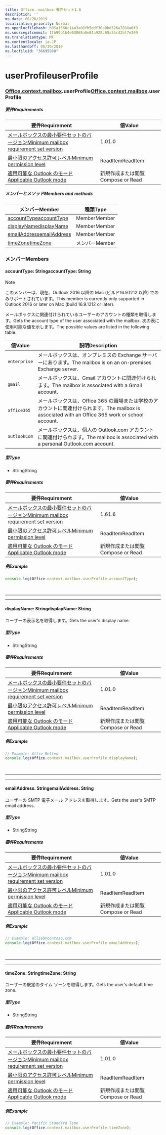 ```yaml
---
title: Office.-mailbox-要件セット1.6
description: ''
ms.date: 06/20/2019
localization_priority: Normal
ms.openlocfilehash: b05a1560c14a3a08fb5ddf30a0bd326a7898a0f9
ms.sourcegitcommit: 1fb99b1b4e63868a0e81a928c69a34c42bf7e209
ms.translationtype: MT
ms.contentlocale: ja-JP
ms.lasthandoff: 08/30/2019
ms.locfileid: "36695988"
---
```

# <a name="userprofile"></a><span data-ttu-id="7a86e-102">userProfile</span><span class="sxs-lookup"><span data-stu-id="7a86e-102">userProfile</span></span>

### <a name="officeofficemdcontextofficecontextmdmailboxofficecontextmailboxmduserprofile"></a><span data-ttu-id="7a86e-103">[Office](Office.md)[.context](Office.context.md)[.mailbox](Office.context.mailbox.md).userProfile</span><span class="sxs-lookup"><span data-stu-id="7a86e-103">[Office](Office.md)[.context](Office.context.md)[.mailbox](Office.context.mailbox.md).userProfile</span></span>

##### <a name="requirements"></a><span data-ttu-id="7a86e-104">要件</span><span class="sxs-lookup"><span data-stu-id="7a86e-104">Requirements</span></span>

|<span data-ttu-id="7a86e-105">要件</span><span class="sxs-lookup"><span data-stu-id="7a86e-105">Requirement</span></span>| <span data-ttu-id="7a86e-106">値</span><span class="sxs-lookup"><span data-stu-id="7a86e-106">Value</span></span>|
|---|---|
|[<span data-ttu-id="7a86e-107">メールボックスの最小要件セットのバージョン</span><span class="sxs-lookup"><span data-stu-id="7a86e-107">Minimum mailbox requirement set version</span></span>](/office/dev/add-ins/reference/requirement-sets/outlook-api-requirement-sets)| <span data-ttu-id="7a86e-108">1.0</span><span class="sxs-lookup"><span data-stu-id="7a86e-108">1.0</span></span>|
|[<span data-ttu-id="7a86e-109">最小限のアクセス許可レベル</span><span class="sxs-lookup"><span data-stu-id="7a86e-109">Minimum permission level</span></span>](/outlook/add-ins/understanding-outlook-add-in-permissions)| <span data-ttu-id="7a86e-110">ReadItem</span><span class="sxs-lookup"><span data-stu-id="7a86e-110">ReadItem</span></span>|
|[<span data-ttu-id="7a86e-111">適用可能な Outlook のモード</span><span class="sxs-lookup"><span data-stu-id="7a86e-111">Applicable Outlook mode</span></span>](/outlook/add-ins/#extension-points)| <span data-ttu-id="7a86e-112">新規作成または閲覧</span><span class="sxs-lookup"><span data-stu-id="7a86e-112">Compose or Read</span></span>|

##### <a name="members-and-methods"></a><span data-ttu-id="7a86e-113">メンバーとメソッド</span><span class="sxs-lookup"><span data-stu-id="7a86e-113">Members and methods</span></span>

| <span data-ttu-id="7a86e-114">メンバー</span><span class="sxs-lookup"><span data-stu-id="7a86e-114">Member</span></span> | <span data-ttu-id="7a86e-115">種類</span><span class="sxs-lookup"><span data-stu-id="7a86e-115">Type</span></span> |
|--------|------|
| [<span data-ttu-id="7a86e-116">accountType</span><span class="sxs-lookup"><span data-stu-id="7a86e-116">accountType</span></span>](#accounttype-string) | <span data-ttu-id="7a86e-117">Member</span><span class="sxs-lookup"><span data-stu-id="7a86e-117">Member</span></span> |
| [<span data-ttu-id="7a86e-118">displayName</span><span class="sxs-lookup"><span data-stu-id="7a86e-118">displayName</span></span>](#displayname-string) | <span data-ttu-id="7a86e-119">Member</span><span class="sxs-lookup"><span data-stu-id="7a86e-119">Member</span></span> |
| [<span data-ttu-id="7a86e-120">emailAddress</span><span class="sxs-lookup"><span data-stu-id="7a86e-120">emailAddress</span></span>](#emailaddress-string) | <span data-ttu-id="7a86e-121">Member</span><span class="sxs-lookup"><span data-stu-id="7a86e-121">Member</span></span> |
| [<span data-ttu-id="7a86e-122">timeZone</span><span class="sxs-lookup"><span data-stu-id="7a86e-122">timeZone</span></span>](#timezone-string) | <span data-ttu-id="7a86e-123">メンバー</span><span class="sxs-lookup"><span data-stu-id="7a86e-123">Member</span></span> |

### <a name="members"></a><span data-ttu-id="7a86e-124">メンバー</span><span class="sxs-lookup"><span data-stu-id="7a86e-124">Members</span></span>

#### <a name="accounttype-string"></a><span data-ttu-id="7a86e-125">accountType: String</span><span class="sxs-lookup"><span data-stu-id="7a86e-125">accountType: String</span></span>

> [!NOTE]
> <span data-ttu-id="7a86e-126">このメンバーは、現在、Outlook 2016 以降の Mac (ビルド16.9.1212 以降) でのみサポートされています。</span><span class="sxs-lookup"><span data-stu-id="7a86e-126">This member is currently only supported in Outlook 2016 or later on Mac (build 16.9.1212 or later).</span></span>

<span data-ttu-id="7a86e-127">メールボックスに関連付けられているユーザーのアカウントの種類を取得します。</span><span class="sxs-lookup"><span data-stu-id="7a86e-127">Gets the account type of the user associated with the mailbox.</span></span> <span data-ttu-id="7a86e-128">次の表に使用可能な値を示します。</span><span class="sxs-lookup"><span data-stu-id="7a86e-128">The possible values are listed in the following table.</span></span>

| <span data-ttu-id="7a86e-129">値</span><span class="sxs-lookup"><span data-stu-id="7a86e-129">Value</span></span> | <span data-ttu-id="7a86e-130">説明</span><span class="sxs-lookup"><span data-stu-id="7a86e-130">Description</span></span> |
|-------|-------------|
| `enterprise` | <span data-ttu-id="7a86e-131">メールボックスは、オンプレミスの Exchange サーバーにあります。</span><span class="sxs-lookup"><span data-stu-id="7a86e-131">The mailbox is on an on-premises Exchange server.</span></span> |
| `gmail` | <span data-ttu-id="7a86e-132">メールボックスは、Gmail アカウントに関連付けられます。</span><span class="sxs-lookup"><span data-stu-id="7a86e-132">The mailbox is associated with a Gmail account.</span></span> |
| `office365` | <span data-ttu-id="7a86e-133">メールボックスは、Office 365 の職場または学校のアカウントに関連付けられます。</span><span class="sxs-lookup"><span data-stu-id="7a86e-133">The mailbox is associated with an Office 365 work or school account.</span></span> |
| `outlookCom` | <span data-ttu-id="7a86e-134">メールボックスは、個人の Outlook.com アカウントに関連付けられます。</span><span class="sxs-lookup"><span data-stu-id="7a86e-134">The mailbox is associated with a personal Outlook.com account.</span></span> |

##### <a name="type"></a><span data-ttu-id="7a86e-135">型</span><span class="sxs-lookup"><span data-stu-id="7a86e-135">Type</span></span>

*   <span data-ttu-id="7a86e-136">String</span><span class="sxs-lookup"><span data-stu-id="7a86e-136">String</span></span>

##### <a name="requirements"></a><span data-ttu-id="7a86e-137">要件</span><span class="sxs-lookup"><span data-stu-id="7a86e-137">Requirements</span></span>

|<span data-ttu-id="7a86e-138">要件</span><span class="sxs-lookup"><span data-stu-id="7a86e-138">Requirement</span></span>| <span data-ttu-id="7a86e-139">値</span><span class="sxs-lookup"><span data-stu-id="7a86e-139">Value</span></span>|
|---|---|
|[<span data-ttu-id="7a86e-140">メールボックスの最小要件セットのバージョン</span><span class="sxs-lookup"><span data-stu-id="7a86e-140">Minimum mailbox requirement set version</span></span>](/office/dev/add-ins/reference/requirement-sets/outlook-api-requirement-sets)| <span data-ttu-id="7a86e-141">1.6</span><span class="sxs-lookup"><span data-stu-id="7a86e-141">1.6</span></span> |
|[<span data-ttu-id="7a86e-142">最小限のアクセス許可レベル</span><span class="sxs-lookup"><span data-stu-id="7a86e-142">Minimum permission level</span></span>](/outlook/add-ins/understanding-outlook-add-in-permissions)| <span data-ttu-id="7a86e-143">ReadItem</span><span class="sxs-lookup"><span data-stu-id="7a86e-143">ReadItem</span></span>|
|[<span data-ttu-id="7a86e-144">適用可能な Outlook のモード</span><span class="sxs-lookup"><span data-stu-id="7a86e-144">Applicable Outlook mode</span></span>](/outlook/add-ins/#extension-points)| <span data-ttu-id="7a86e-145">新規作成または閲覧</span><span class="sxs-lookup"><span data-stu-id="7a86e-145">Compose or Read</span></span>|

##### <a name="example"></a><span data-ttu-id="7a86e-146">例</span><span class="sxs-lookup"><span data-stu-id="7a86e-146">Example</span></span>

```js
console.log(Office.context.mailbox.userProfile.accountType);
```

<br>

---
---

#### <a name="displayname-string"></a><span data-ttu-id="7a86e-147">displayName: String</span><span class="sxs-lookup"><span data-stu-id="7a86e-147">displayName: String</span></span>

<span data-ttu-id="7a86e-148">ユーザーの表示名を取得します。</span><span class="sxs-lookup"><span data-stu-id="7a86e-148">Gets the user's display name.</span></span>

##### <a name="type"></a><span data-ttu-id="7a86e-149">型</span><span class="sxs-lookup"><span data-stu-id="7a86e-149">Type</span></span>

*   <span data-ttu-id="7a86e-150">String</span><span class="sxs-lookup"><span data-stu-id="7a86e-150">String</span></span>

##### <a name="requirements"></a><span data-ttu-id="7a86e-151">要件</span><span class="sxs-lookup"><span data-stu-id="7a86e-151">Requirements</span></span>

|<span data-ttu-id="7a86e-152">要件</span><span class="sxs-lookup"><span data-stu-id="7a86e-152">Requirement</span></span>| <span data-ttu-id="7a86e-153">値</span><span class="sxs-lookup"><span data-stu-id="7a86e-153">Value</span></span>|
|---|---|
|[<span data-ttu-id="7a86e-154">メールボックスの最小要件セットのバージョン</span><span class="sxs-lookup"><span data-stu-id="7a86e-154">Minimum mailbox requirement set version</span></span>](/office/dev/add-ins/reference/requirement-sets/outlook-api-requirement-sets)| <span data-ttu-id="7a86e-155">1.0</span><span class="sxs-lookup"><span data-stu-id="7a86e-155">1.0</span></span>|
|[<span data-ttu-id="7a86e-156">最小限のアクセス許可レベル</span><span class="sxs-lookup"><span data-stu-id="7a86e-156">Minimum permission level</span></span>](/outlook/add-ins/understanding-outlook-add-in-permissions)| <span data-ttu-id="7a86e-157">ReadItem</span><span class="sxs-lookup"><span data-stu-id="7a86e-157">ReadItem</span></span>|
|[<span data-ttu-id="7a86e-158">適用可能な Outlook のモード</span><span class="sxs-lookup"><span data-stu-id="7a86e-158">Applicable Outlook mode</span></span>](/outlook/add-ins/#extension-points)| <span data-ttu-id="7a86e-159">新規作成または閲覧</span><span class="sxs-lookup"><span data-stu-id="7a86e-159">Compose or Read</span></span>|

##### <a name="example"></a><span data-ttu-id="7a86e-160">例</span><span class="sxs-lookup"><span data-stu-id="7a86e-160">Example</span></span>

```js
// Example: Allie Bellew
console.log(Office.context.mailbox.userProfile.displayName);
```

<br>

---
---

#### <a name="emailaddress-string"></a><span data-ttu-id="7a86e-161">emailAddress: String</span><span class="sxs-lookup"><span data-stu-id="7a86e-161">emailAddress: String</span></span>

<span data-ttu-id="7a86e-162">ユーザーの SMTP 電子メール アドレスを取得します。</span><span class="sxs-lookup"><span data-stu-id="7a86e-162">Gets the user's SMTP email address.</span></span>

##### <a name="type"></a><span data-ttu-id="7a86e-163">型</span><span class="sxs-lookup"><span data-stu-id="7a86e-163">Type</span></span>

*   <span data-ttu-id="7a86e-164">String</span><span class="sxs-lookup"><span data-stu-id="7a86e-164">String</span></span>

##### <a name="requirements"></a><span data-ttu-id="7a86e-165">要件</span><span class="sxs-lookup"><span data-stu-id="7a86e-165">Requirements</span></span>

|<span data-ttu-id="7a86e-166">要件</span><span class="sxs-lookup"><span data-stu-id="7a86e-166">Requirement</span></span>| <span data-ttu-id="7a86e-167">値</span><span class="sxs-lookup"><span data-stu-id="7a86e-167">Value</span></span>|
|---|---|
|[<span data-ttu-id="7a86e-168">メールボックスの最小要件セットのバージョン</span><span class="sxs-lookup"><span data-stu-id="7a86e-168">Minimum mailbox requirement set version</span></span>](/office/dev/add-ins/reference/requirement-sets/outlook-api-requirement-sets)| <span data-ttu-id="7a86e-169">1.0</span><span class="sxs-lookup"><span data-stu-id="7a86e-169">1.0</span></span>|
|[<span data-ttu-id="7a86e-170">最小限のアクセス許可レベル</span><span class="sxs-lookup"><span data-stu-id="7a86e-170">Minimum permission level</span></span>](/outlook/add-ins/understanding-outlook-add-in-permissions)| <span data-ttu-id="7a86e-171">ReadItem</span><span class="sxs-lookup"><span data-stu-id="7a86e-171">ReadItem</span></span>|
|[<span data-ttu-id="7a86e-172">適用可能な Outlook のモード</span><span class="sxs-lookup"><span data-stu-id="7a86e-172">Applicable Outlook mode</span></span>](/outlook/add-ins/#extension-points)| <span data-ttu-id="7a86e-173">新規作成または閲覧</span><span class="sxs-lookup"><span data-stu-id="7a86e-173">Compose or Read</span></span>|

##### <a name="example"></a><span data-ttu-id="7a86e-174">例</span><span class="sxs-lookup"><span data-stu-id="7a86e-174">Example</span></span>

```js
// Example: allieb@contoso.com
console.log(Office.context.mailbox.userProfile.emailAddress);
```

<br>

---
---

#### <a name="timezone-string"></a><span data-ttu-id="7a86e-175">timeZone: String</span><span class="sxs-lookup"><span data-stu-id="7a86e-175">timeZone: String</span></span>

<span data-ttu-id="7a86e-176">ユーザーの既定のタイム ゾーンを取得します。</span><span class="sxs-lookup"><span data-stu-id="7a86e-176">Gets the user's default time zone.</span></span>

##### <a name="type"></a><span data-ttu-id="7a86e-177">型</span><span class="sxs-lookup"><span data-stu-id="7a86e-177">Type</span></span>

*   <span data-ttu-id="7a86e-178">String</span><span class="sxs-lookup"><span data-stu-id="7a86e-178">String</span></span>

##### <a name="requirements"></a><span data-ttu-id="7a86e-179">要件</span><span class="sxs-lookup"><span data-stu-id="7a86e-179">Requirements</span></span>

|<span data-ttu-id="7a86e-180">要件</span><span class="sxs-lookup"><span data-stu-id="7a86e-180">Requirement</span></span>| <span data-ttu-id="7a86e-181">値</span><span class="sxs-lookup"><span data-stu-id="7a86e-181">Value</span></span>|
|---|---|
|[<span data-ttu-id="7a86e-182">メールボックスの最小要件セットのバージョン</span><span class="sxs-lookup"><span data-stu-id="7a86e-182">Minimum mailbox requirement set version</span></span>](/office/dev/add-ins/reference/requirement-sets/outlook-api-requirement-sets)| <span data-ttu-id="7a86e-183">1.0</span><span class="sxs-lookup"><span data-stu-id="7a86e-183">1.0</span></span>|
|[<span data-ttu-id="7a86e-184">最小限のアクセス許可レベル</span><span class="sxs-lookup"><span data-stu-id="7a86e-184">Minimum permission level</span></span>](/outlook/add-ins/understanding-outlook-add-in-permissions)| <span data-ttu-id="7a86e-185">ReadItem</span><span class="sxs-lookup"><span data-stu-id="7a86e-185">ReadItem</span></span>|
|[<span data-ttu-id="7a86e-186">適用可能な Outlook のモード</span><span class="sxs-lookup"><span data-stu-id="7a86e-186">Applicable Outlook mode</span></span>](/outlook/add-ins/#extension-points)| <span data-ttu-id="7a86e-187">新規作成または閲覧</span><span class="sxs-lookup"><span data-stu-id="7a86e-187">Compose or Read</span></span>|

##### <a name="example"></a><span data-ttu-id="7a86e-188">例</span><span class="sxs-lookup"><span data-stu-id="7a86e-188">Example</span></span>

```js
// Example: Pacific Standard Time
console.log(Office.context.mailbox.userProfile.timeZone);
```

